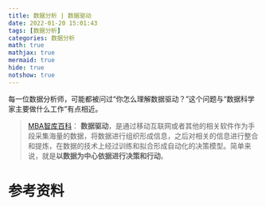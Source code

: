 ```yaml
---
title: 数据分析 | 数据驱动
date: 2022-01-20 15:01:43
tags: [数据分析]
categories: 数据分析
math: true
mathjax: true
mermaid: true
hide: true
notshow: true
---
```


<center></center>
<!--more-->

每一位数据分析师，可能都被问过“你怎么理解数据驱动？”这个问题与“数据科学家主要做什么工作”有点相近。

> [MBA智库百科](https://wiki.mbalib.com/wiki/%E6%95%B0%E6%8D%AE%E9%A9%B1%E5%8A%A8)：
**数据驱动**，是通过移动互联网或者其他的相关软件作为手段采集海量的数据，将数据进行组织形成信息，之后对相关的信息进行整合和提炼，在数据的技术上经过训练和拟合形成自动化的决策模型。简单来说，就是**以数据为中心依据进行决策和行动**。



# 参考资料